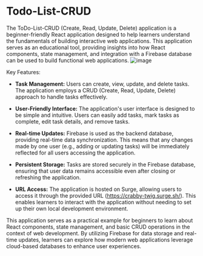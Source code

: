 # Todo-List-CRUD
The ToDo-List-CRUD (Create, Read, Update, Delete) application is a beginner-friendly React application designed to help learners understand the fundamentals of building interactive web applications. 
This application serves as an educational tool, providing insights into how React components, state management, and integration with a Firebase database can be used to build functional web applications.
![image](https://github.com/Atanu208/Todo-List-CRUD/assets/56972986/35c1fede-ce8f-47ac-b350-a222947c5051)

Key Features:
- **Task Management:** Users can create, view, update, and delete tasks. The application employs a CRUD (Create, Read, Update, Delete) approach to handle tasks effectively.

- **User-Friendly Interface:** The application's user interface is designed to be simple and intuitive. Users can easily add tasks, mark tasks as complete, edit task details, and remove tasks.

- **Real-time Updates:** Firebase is used as the backend database, providing real-time data synchronization. This means that any changes made by one user (e.g., adding or updating tasks) will be immediately reflected for all users accessing the application.

- **Persistent Storage:** Tasks are stored securely in the Firebase database, ensuring that user data remains accessible even after closing or refreshing the application.

- **URL Access:** The application is hosted on Surge, allowing users to access it through the provided URL (https://crabby-twig.surge.sh/). This enables learners to interact with the application without needing to set up their own local development environment.

This application serves as a practical example for beginners to learn about React components, state management, and basic CRUD operations in the context of web development. By utilizing Firebase for data storage and real-time updates, learners can explore how modern web applications leverage cloud-based databases to enhance user experiences.
